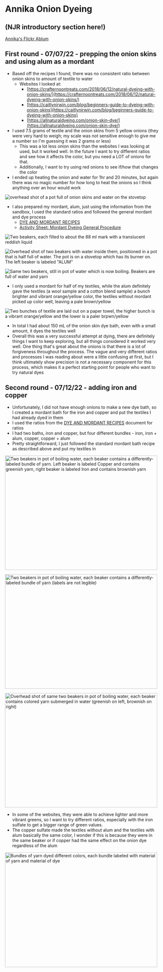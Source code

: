 # Annika Onion Dyeing

## (NJR introductory section here!)

[Annika's Flickr Ablum](https://www.flickr.com/photos/128418753@N06/albums/72177720300558025)

## First round - 07/07/22 - prepping the onion skins and using alum as a mordant
- Based off the recipes I found, there was no consistent ratio between onion skins to amount of textile to water
  - Websites I looked at: 
    - [https://crafternoontreats.com/2018/06/12/natural-dyeing-with-onion-skins/](https://crafternoontreats.com/2018/06/12/natural-dyeing-with-onion-skins/)
    - [https://caitlynirwin.com/blog/beginners-guide-to-dyeing-with-onion-skins](https://caitlynirwin.com/blog/beginners-guide-to-dyeing-with-onion-skins)
    - [https://allnaturaldyeing.com/onion-skin-dye/](https://allnaturaldyeing.com/onion-skin-dye/)
- I used 7.5 grams of textile and the onion skins from 5 yellow onions (they were very hard to weigh; my scale was not sensitive enough to give me a number so I'm guessing it was 2 grams or less)
  - This was a lot less onion skins than the websites I was looking at used, but it worked well. In the future I want to try different ratios and see how it affects the color, but you need a LOT of onions for that.
  - Additionally, I want to try using red onions to see if/how that changes the color
- I ended up heating the onion and water for 1hr and 20 minutes, but again there was no magic number for how long to heat the onions so I think anything over an hour would work

![overhead shot of a pot full of onion skins and water on the stovetop](https://user-images.githubusercontent.com/109160462/179555679-3c22cbb4-98b3-4273-8672-187d6e8c6f85.jpeg)

- I also prepared my mordant, alum, just using the information from the sandbox, I used the standard ratios and followed the general mordant and dye process
  - [DYE AND MORDANT RECIPES](rosenkranz_2019_dyes_handout_reconstruction-exchange_dyeing-with-natural-colorants.pdf)
  - [Activity Sheet: Mordant Dyeing General Procedure](rosenkranz_2019_dyes_handout_general-mordant-and-dye-processes.pdf)

![Two beakers, each filled to about the 88 ml mark with a translucent reddish liquid](https://user-images.githubusercontent.com/109160462/179557134-65e7b269-e4e0-4132-874e-40d7e3e465a2.jpeg)

![Overhead shot of two beakers with water inside them, positioned in a pot that is half full of water. The pot is on a stovetop which has its burner on. The left beaker is labeled "ALUM" ](https://user-images.githubusercontent.com/109160462/179557227-f6e72c61-cda9-46c7-8c95-826c49712971.jpeg)

![Same two beakers, still in pot of water which is now boiling. Beakers are full of water and yarn](https://user-images.githubusercontent.com/109160462/179557242-07ad1b57-22db-4ea8-88ae-e12eb1e7386d.jpeg)

- I only used a mordant for half of my textiles, while the alum definitely gave the textiles (a wool sample and a cotton blend sample) a bunch brighter and vibrant orange/yellow color, the textiles without mordant picked up color well, leaving a pale brown/yellow

![Two bunches of textile are laid out on a paper towel, the higher bunch is a vibrant orange/yellow and the lower is a paler brpwn/yellow](https://user-images.githubusercontent.com/109160462/179556285-c53231f6-1893-411c-8b54-47a799974ba0.jpeg)

- In total I had about 150 mL of the onion skin dye bath, even with a small amount, it dyes the textiles well
- Overall this was a very successful attempt at dying, there are definitely things I want to keep exploring, but all things considered it worked very well. One thing that's great about the onions is that there is a lot of forgiveness throughout the process. The vague and very different ratios and processes I was reading about were a little confusing at first, but I think ultimately show precision is not a necessary component for this process, which makes it a perfect starting point for people who want to try natural dyes

## Second round - 07/12/22 - adding iron and copper
- Unfortunately, I did not have enough onions to make a new dye bath, so I created a mordant bath for the iron and copper and put the textiles I had already dyed in them
- I used the ratios from the [DYE AND MORDANT RECIPES](rosenkranz_2019_dyes_handout_reconstruction-exchange_dyeing-with-natural-colorants.pdf)  document for ratios
- I had two baths, iron and copper, but four different bundles - iron, iron + alum, copper, copper + alum
- Pretty straightforward, I just followed the standard mordant bath recipe as described above and put my textiles in

<a data-flickr-embed="true" href="https://www.flickr.com/photos/128418753@N06/52224797373/in/album-72177720300558025/" title="20220712_cunningham_onion-skin-dyeing_001"><img src="https://live.staticflickr.com/65535/52224797373_c47475a0d4.jpg" width="500" height="375" alt="Two beakers in pot of boiling water, each beaker contains a differently-labeled bundle of yarn. Left beaker is labeled Copper and contains greenish yarn, right beaker is labeled Iron and contains brownish yarn"></a><script async src="//embedr.flickr.com/assets/client-code.js" charset="utf-8"></script>

<a data-flickr-embed="true" href="https://www.flickr.com/photos/128418753@N06/52224797318/in/album-72177720300558025/" title="20220712_cunningham_onion-skin-dyeing_003"><img src="https://live.staticflickr.com/65535/52224797318_b5fb28031e.jpg" width="500" height="375" alt="Two beakers in pot of boiling water, each beaker contains a differently-labeled bundle of yarn (labels are not legible)"></a><script async src="//embedr.flickr.com/assets/client-code.js" charset="utf-8"></script>

<a data-flickr-embed="true" href="https://www.flickr.com/photos/128418753@N06/52225268265/in/album-72177720300558025/" title="20220712_cunningham_onion-skin-dyeing_002"><img src="https://live.staticflickr.com/65535/52225268265_4a6224d2dc.jpg" width="500" height="375" alt="Overhead shot of same two beakers in pot of boiling water, each beaker contains colored yarn submerged in water (greenish on left, brownish on right)"></a><script async src="//embedr.flickr.com/assets/client-code.js" charset="utf-8"></script>

- In some of the websites, they were able to achieve lighter and more vibrant greens, so I want to try different ratios, especially with the iron sulfate to get a bigger range of green values.
- The copper sulfate made the textiles without alum and the textiles with alum basically the same color, I wonder if this is because they were in the same beaker or if copper had the same effect on the onion dye regardless of the alum

<a data-flickr-embed="true" href="https://www.flickr.com/photos/128418753@N06/52223776962/in/album-72177720300558025/" title="20220715_cunningham_onion-skin-dyeing_001"><img src="https://live.staticflickr.com/65535/52223776962_87d264bf1c.jpg" width="500" height="376" alt="Bundles of yarn dyed different colors, each bundle labeled with material of yarn and material of dye"></a><script async src="//embedr.flickr.com/assets/client-code.js" charset="utf-8"></script>
